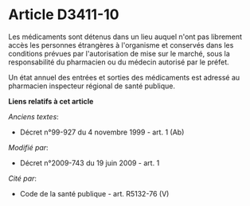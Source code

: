 # Article D3411-10

Les médicaments sont détenus dans un lieu auquel n'ont pas librement accès les personnes étrangères à l'organisme et
conservés dans les conditions prévues par l'autorisation de mise sur le marché, sous la responsabilité du pharmacien ou du
médecin autorisé par le préfet. 

Un état annuel des entrées et sorties des médicaments est adressé au pharmacien inspecteur régional de santé publique.

**Liens relatifs à cet article**

_Anciens textes_:

  - Décret n°99-927 du 4 novembre 1999 - art. 1 (Ab)

_Modifié par_:

  - Décret n°2009-743 du 19 juin 2009 - art. 1

_Cité par_:

  - Code de la santé publique - art. R5132-76 (V)
